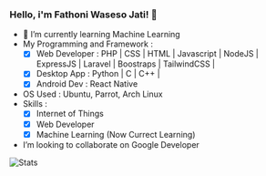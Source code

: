 ### Hello, i'm Fathoni Waseso Jati! 👋
- :open_book: I’m currently learning Machine Learning
- My Programming and Framework :
  - [x] Web Developer : PHP | CSS | HTML | Javascript | NodeJS | ExpressJS | Laravel | Boostraps | TailwindCSS |
  - [x] Desktop App   : Python | C | C++ |
  - [x] Android Dev   : React Native 

- OS Used :
  Ubuntu, 
  Parrot,
  Arch Linux
- Skills :
  - [x] Internet of Things 
  - [x] Web Developer
  - [x] Machine Learning (Now Currect Learning)

- I’m looking to collaborate on Google Developer

![Stats](https://github-readme-stats.vercel.app/api?username=vh4&show_icons=true&theme=algolia&include_all_commits=true&count_private=true&hide_border=true)

